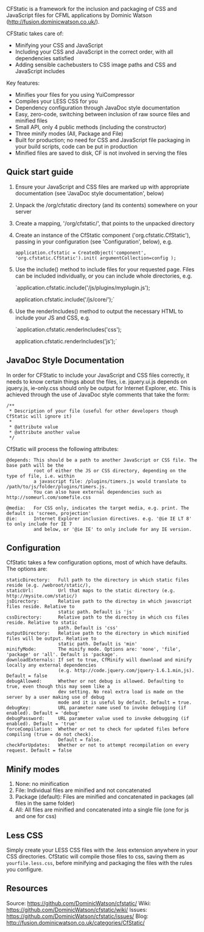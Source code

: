 CFStatic is a framework for the inclusion and packaging of CSS and JavaScript files for CFML 
applications by Dominic Watson (http://fusion.dominicwatson.co.uk/).

CFStatic takes care of:

* Minifying your CSS and JavaScript
* Including your CSS and JavaScript in the correct order, with all dependencies satisfied
* Adding sensible cachebusters to CSS image paths and CSS and JavaScript includes

Key features:

* Minifies your files for you using YuiCompressor
* Compiles your LESS CSS for you
* Dependency configuration through JavaDoc style documentation
* Easy, zero-code, switching between inclusion of raw source files and minified files
* Small API, only 4 public methods (including the constructor)
* Three minify modes (All, Package and File)
* Built for production; no need for CSS and JavaScript file packaging in your build scripts, 
  code can be put in production
* Minified files are saved to disk, CF is not involved in serving the files


Quick start guide
-----------------

1. Ensure your JavaScript and CSS files are marked up with appropriate documentation (see 
  'JavaDoc style documentation', below)
2. Unpack the /org/cfstatic directory (and its contents) somewhere on your server
3. Create a mapping, '/org/cfstatic/', that points to the unpacked directory
4. Create an instance of the CfStatic component ('org.cfstatic.CfStatic'), passing in your 
   configuration (see 'Configuration', below), e.g.

    `application.cfstatic = CreateObject('component', 'org.cfstatic.CfStatic').init( argumentCollection=config );`

5. Use the include() method to include files for your requested page. Files can be included 
   individually, or you can include whole directories, e.g.

    `application.cfstatic.include('/js/plugins/myplugin.js');  

    application.cfstatic.include('/js/core/');`

6. Use the renderIncludes() method to output the necessary HTML to include your JS and CSS, e.g.
	
    `application.cfstatic.renderIncludes('css');  

    application.cfstatic.renderIncludes('js');`


JavaDoc Style Documentation
---------------------------
In order for CFStatic to include your JavaScript and CSS files correctly, it needs to know 
certain things about the files, i.e. jquery.ui.js depends on jquery.js, ie-only.css should 
only be output for Internet Explorer, etc. This is achieved through the use of JavaDoc style 
comments that take the form:

    /**
     * Description of your file (useful for other developers though CfStatic will ignore it)
     *
     * @attribute value
     * @attribute another value
     */

CfStatic will process the following attributes:

    @depends: This should be a path to another JavaScript or CSS file. The base path will be the 
              root of either the JS or CSS directory, depending on the type of file, i.e. within 
              a javascript file: /plugins/timers.js would translate to /path/to/js/folder/plugins/timers.js.
              You can also have external dependencies such as http://someurl.com/somefile.css

    @media:   For CSS only, indicates the target media, e.g. print. The default is 'screen, projection'
    @ie:      Internet Explorer inclusion directives. e.g. '@ie IE LT 8' to only include for IE 7 
              and below, or '@ie IE' to only include for any IE version.


Configuration
-------------
CfStatic takes a few configuration options, most of which have defaults. The options are:

    staticDirectory:   Full path to the directory in which static files reside (e.g. /webroot/static/), 
    staticUrl:         Url that maps to the static directory (e.g. http://mysite.com/static/)
    jsDirectory:       Relative path to the directoy in which javascript files reside. Relative to 
                       static path. Default is 'js'
    cssDirectory:      Relative path to the directoy in which css files reside. Relative to static 
                       path. Default is 'css'
    outputDirectory:   Relative path to the directory in which minified files will be output. Relative to 
                       static path. Default is 'min'
    minifyMode:        The minify mode. Options are: 'none', 'file', 'package' or 'all'. Default is 'package'.
    downloadExternals: If set to true, CfMinify will download and minify locally any external dependencies 
                       (e.g. http://code.jquery.com/jquery-1.6.1.min,js). Default = false
    debugAllowed:      Whether or not debug is allowed. Defaulting to true, even though this may seem like a 
                       dev setting. No real extra load is made on the server by a user making use of debug 
                       mode and it is useful by default. Default = true.
    debugKey:          URL parameter name used to invoke debugging (if enabled). Default = 'debug'
    debugPassword:     URL parameter value used to invoke debugging (if enabled). Default = 'true'
    forceCompilation:  Whether or not to check for updated files before compiling (true = do not check). 
                       Default = false.
    checkForUpdates:   Whether or not to attempt recompilation on every request. Default = false

Minify modes
------------

1. None: no minification
2. File: Individual files are minified and not concatenated
3. Package (default): Files are minified and concatenated in packages (all files in the same folder)
4. All: All files are minified and concatenated into a single file (one for js and one for css)

Less CSS
--------

Simply create your LESS CSS files with the .less extension anywhere in your CSS directories. CfStatic will compile those files to css, saving them as `yourfile.less.css`, before minifying and packaging the files with the rules you configure.

Resources
---------

Source: https://github.com/DominicWatson/cfstatic/
Wiki:   https://github.com/DominicWatson/cfstatic/wiki/
Issues: https://github.com/DominicWatson/cfstatic/issues/
Blog:   http://fusion.dominicwatson.co.uk/categories/CfStatic/